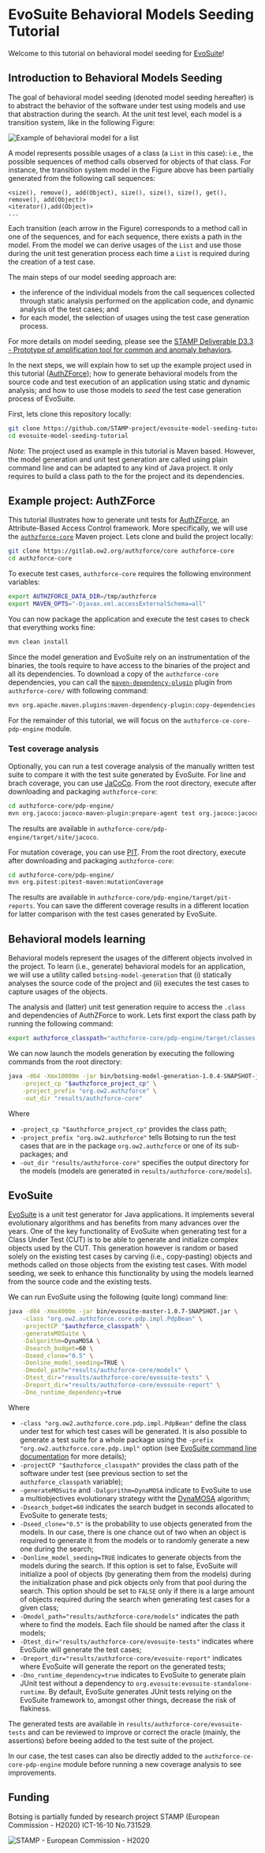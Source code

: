 
# EvoSuite Behavioral Models Seeding Tutorial

Welcome to this tutorial on behavioral model seeding for [EvoSuite](http://www.evosuite.org)!

## Introduction to Behavioral Models Seeding

The goal of behavioral model seeding (denoted model seeding hereafter) is to abstract the behavior of the software under test using models and use that abstraction during the search. At the unit test level, each model is a transition system, like in the following Figure:

![Example of behavioral model for a list](resources/list.png)

 A model represents possible usages of a class (a `List` in this case): i.e., the possible sequences of method calls observed for objects of that class. For instance, the transition system model in the  Figure above has been partially generated from the following call sequences:
```
<size(), remove(), add(Object), size(), size(), size(), get(), remove(), add(Object)>
<iterator(),add(Object)>
...
```
Each transition (each arrow in the Figure) corresponds to a method call in one of the sequences, and for each sequence, there exists a path in the model.
From the model we can derive usages of the `List` and use those during the unit test generation process each time a `List` is required during the creation of a test case.

The main steps of our model seeding approach are:
- the inference of the individual models from the call sequences collected through static analysis performed on the application code, and dynamic analysis of the test cases; and
- for each model, the selection of usages using the test case generation process.

For more details on model seeding, please see the [STAMP Deliverable D3.3 - Prototype of amplification tool for common and anomaly behaviors](https://github.com/STAMP-project/docs-forum/blob/master/docs/d33_prototype_of_amplification_tool_for_common_and_anomaly_behaviors.pdf).

In the next steps, we will explain how to set up the example project used in this tutorial ([AuthZForce](https://authzforce.ow2.org)); how to generate behavioral models from the source code and test execution of an application using static and dynamic analysis; and how to use those models to _seed_ the test case generation process of EvoSuite.

First, lets clone this repository locally:

```bash
git clone https://github.com/STAMP-project/evosuite-model-seeding-tutorial.git
cd evosuite-model-seeding-tutorial
```

_Note:_ The project used as example in this tutorial is Maven based. However, the model generation and unit test generation are called using plain command line and can be adapted to any kind of Java project. It only requires to build a class path to the for the project and its dependencies.

## Example project: AuthZForce

This tutorial illustrates how to generate unit tests for [AuthZForce](https://authzforce.ow2.org), an Attribute-Based Access Control framework. More specifically, we will use the [`authzforce-core`](https://gitlab.ow2.org/authzforce/core) Maven project. Lets clone and build the project locally:

```bash
git clone https://gitlab.ow2.org/authzforce/core authzforce-core
cd authzforce-core
```
To execute test cases, `authzforce-core` requires the following environment variables:

```bash
export AUTHZFORCE_DATA_DIR=/tmp/authzforce
export MAVEN_OPTS="-Djavax.xml.accessExternalSchema=all"
```

You can now package the application and execute the test cases to check that everything works fine:

```bash
mvn clean install
```

Since the model generation and EvoSuite rely on an instrumentation of the binaries, the tools require to have access to the binaries of the project and all its dependencies. To download a copy of the `authzforce-core` dependencies, you can call  the [`maven-dependency-plugin`](https://maven.apache.org/plugins/maven-dependency-plugin/) plugin from `authzforce-core/` with following command:

```bash
mvn org.apache.maven.plugins:maven-dependency-plugin:copy-dependencies
```

For the remainder of this tutorial, we will focus on the `authzforce-ce-core-pdp-engine` module.

### Test coverage analysis

Optionally, you can run a test coverage analysis of the manually written test suite to compare it with the test suite generated by EvoSuite. For line and brach coverage, you can use [JaCoCo](https://www.jacoco.org). From the root directory, execute after downloading and packaging `authzforce-core`:

```bash
cd authzforce-core/pdp-engine/
mvn org.jacoco:jacoco-maven-plugin:prepare-agent test org.jacoco:jacoco-maven-plugin:report
```

The results are available in `authzforce-core/pdp-engine/target/site/jacoco`.

For mutation coverage, you can use [PIT](http://pitest.org). From the root directory, execute after downloading and packaging `authzforce-core`:

```bash
cd authzforce-core/pdp-engine/
mvn org.pitest:pitest-maven:mutationCoverage
```

The results are available in `authzforce-core/pdp-engine/target/pit-reports`. You can save the different coverage results in a different location for latter comparison with the test cases generated by EvoSuite.

## Behavioral models learning

Behavioral models represent the usages of the different objects involved in the project. To learn (i.e., generate) behavioral models for an application, we will use a utility called `botsing-model-generation` that (i) statically analyses the source code of the project and (ii) executes the test cases to capture usages of the objects.

The analysis and (latter) unit test generation require to access the `.class` and dependencies of AuthZForce to work. Lets first export the class path by running the following command:

```bash
export authzforce_classpath="authzforce-core/pdp-engine/target/classes:authzforce-core/pdp-engine/target/dependency/Saxon-HE-9.8.0-12.jar:authzforce-core/pdp-engine/target/dependency/activation-1.1.jar:authzforce-core/pdp-engine/target/dependency/animal-sniffer-annotations-1.14.jar:authzforce-core/pdp-engine/target/dependency/authzforce-ce-core-pdp-api-15.3.0.jar:authzforce-core/pdp-engine/target/dependency/authzforce-ce-pdp-ext-model-7.5.1.jar:authzforce-core/pdp-engine/target/dependency/authzforce-ce-xacml-model-7.5.1.jar:authzforce-core/pdp-engine/target/dependency/authzforce-ce-xmlns-model-7.5.1.jar:authzforce-core/pdp-engine/target/dependency/checker-compat-qual-2.0.0.jar:authzforce-core/pdp-engine/target/dependency/error_prone_annotations-2.1.3.jar:authzforce-core/pdp-engine/target/dependency/guava-24.1.1-jre.jar:authzforce-core/pdp-engine/target/dependency/hamcrest-core-1.3.jar:authzforce-core/pdp-engine/target/dependency/j2objc-annotations-1.1.jar:authzforce-core/pdp-engine/target/dependency/javax.mail-1.6.0.jar:authzforce-core/pdp-engine/target/dependency/javax.mail-api-1.6.0.jar:authzforce-core/pdp-engine/target/dependency/jaxb2-basics-runtime-1.11.1.jar:authzforce-core/pdp-engine/target/dependency/jcl-over-slf4j-1.7.25.jar:authzforce-core/pdp-engine/target/dependency/jsr305-1.3.9.jar:authzforce-core/pdp-engine/target/dependency/junit-4.11.jar:authzforce-core/pdp-engine/target/dependency/logback-classic-1.2.3.jar:authzforce-core/pdp-engine/target/dependency/logback-core-1.2.3.jar:authzforce-core/pdp-engine/target/dependency/slf4j-api-1.7.25.jar:authzforce-core/pdp-engine/target/dependency/spring-core-4.3.20.RELEASE.jar:authzforce-core/pdp-engine/target/dependency/xml-resolver-1.2.jar"
```

We can now launch the models generation by executing the following commands from the root directory:

```bash
java -d64 -Xmx10000m -jar bin/botsing-model-generation-1.0.4-SNAPSHOT-jar-with-dependencies.jar \
	-project_cp "$authzforce_project_cp" \
	-project_prefix "org.ow2.authzforce" \
	-out_dir "results/authzforce-core"
```
Where
- `-project_cp "$authzforce_project_cp"` provides the class path;
- `-project_prefix "org.ow2.authzforce"` tells Botsing to run the test cases that are in the package `org.ow2.authzforce` or one of its sub-packages; and
- `-out_dir "results/authzforce-core"` specifies the output directory for the models (models are generated in `results/authzforce-core/models`).

## EvoSuite

[EvoSuite](http://www.evosuite.org) is a unit test generator for Java applications. It implements several evolutionary algorithms and has benefits from many advances over the years. One of the key functionality of EvoSuite when generating test for a Class Under Test (CUT) is to be able to generate and initialize complex objects used by the CUT. This generation however is random or based solely on the existing test cases by carving (i.e., copy-pasting) objects and methods called on those objects from the existing test cases. With model seeding, we seek to enhance this functionality by using the models learned from the source code and the existing tests.

We can run EvoSuite using the following (quite long) command line:
```bash
java -d64 -Xmx4000m -jar bin/evosuite-master-1.0.7-SNAPSHOT.jar \
	-class "org.ow2.authzforce.core.pdp.impl.PdpBean" \
	-projectCP "$authzforce_classpath" \
	-generateMOSuite \
	-Dalgorithm=DynaMOSA \
	-Dsearch_budget=60 \
	-Dseed_clone="0.5" \
	-Donline_model_seeding=TRUE \
	-Dmodel_path="results/authzforce-core/models" \
	-Dtest_dir="results/authzforce-core/evosuite-tests" \
	-Dreport_dir="results/authzforce-core/evosuite-report" \
	-Dno_runtime_dependency=true
```
Where
- `-class "org.ow2.authzforce.core.pdp.impl.PdpBean"` define the class under test for which test cases will be generated. It is also possible to generate a test suite for a whole package using the `-prefix "org.ow2.authzforce.core.pdp.impl"` option (see [EvoSuite command line documentation](http://www.evosuite.org/documentation/commandline/) for more details);
- `-projectCP "$authzforce_classpath"` provides the class path of the software under test (see previous section to set the `authzforce_classpath` variable);
- `-generateMOSuite` and `-Dalgorithm=DynaMOSA` indicate to EvoSuite to use a multiobjectives evolutionary strategy witht the [DynaMOSA](https://ieeexplore.ieee.org/document/7840029) algorithm;
- `-Dsearch_budget=60` indicates the search budget in seconds allocated to EvoSuite to generate tests;
- `-Dseed_clone="0.5"` is the probability to use objects generated from the models. In our case, there is one chance out of two when an object is required to generate it from the models or to randomly generate a new one during the search;
- `-Donline_model_seeding=TRUE` indicates to generate objects from the models during the search. If this option is set to false, EvoSuite will initialize a pool of objects (by generating them from the models) during the initialization phase and pick objects only from that pool during the search. This option should be set to `FALSE` only if there is a large amount of objects required during the search when generating test cases for a given class;
-  `-Dmodel_path="results/authzforce-core/models"` indicates the path where to find the models. Each file should be named after the class it models;
- `-Dtest_dir="results/authzforce-core/evosuite-tests"` indicates where EvoSuite will generate the test cases;
- `-Dreport_dir="results/authzforce-core/evosuite-report"` indicates where EvoSuite will generate the report on the generated tests;
- `-Dno_runtime_dependency=true` indicates to EvoSuite to generate plain JUnit test without a dependency to `org.evosuite:evosuite-standalone-runtime`. By default, EvoSuite generates JUnit tests relying on the EvoSuite framework to, amongst other things, decrease the risk of flakiness.

The generated tests are available in `results/authzforce-core/evosuite-tests` and can be reviewed to improve or correct the oracle (mainly, the assertions) before beeing added to the test suite of the project.

In our case, the test cases can also be directly added to the `authzforce-ce-core-pdp-engine` module before running a new coverage analysis to see improvements. 

## Funding

Botsing is partially funded by research project STAMP (European Commission - H2020) ICT-16-10 No.731529.

![STAMP - European Commission - H2020](resources/logo_readme_md.png)
